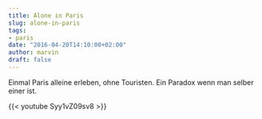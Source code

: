```yaml
---
title: Alone in Paris
slug: alone-in-paris
tags:
- paris
date: "2016-04-20T14:10:00+02:00"
author: marvin
draft: false
---
```

Einmal Paris alleine erleben, ohne Touristen. Ein Paradox wenn man selber einer ist.

{{< youtube Syy1vZ09sv8 >}}
